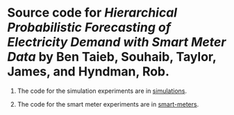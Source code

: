 # Source code for *Hierarchical Probabilistic Forecasting of Electricity Demand with Smart Meter Data* by Ben Taieb, Souhaib, Taylor, James, and Hyndman, Rob.

1. The code for the simulation experiments are in [simulations](simulations/code).

2. The code for the smart meter experiments are in [smart-meters](smart-meters/code).
